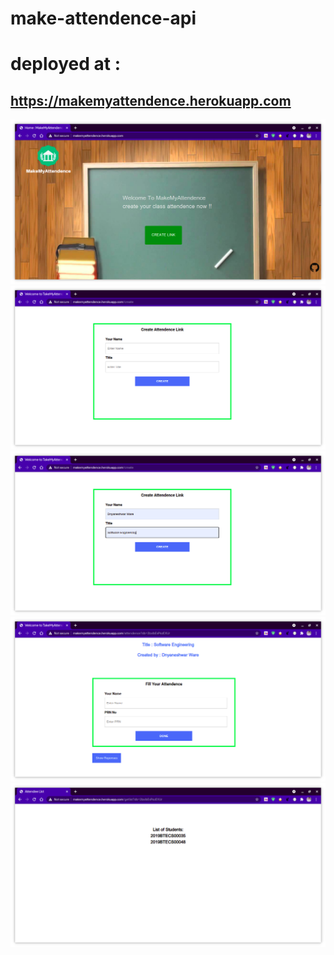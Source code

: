 # make-attendence-api

# deployed at : 
<h2><a href="https://makemyattendence.herokuapp.com">https://makemyattendence.herokuapp.com</a></h2>

<img src="./snaps/attendence.png">
<br>
<img src="./snaps/attendence1.png">
<br>
<img src="./snaps/attendence2.png">
<br>
<img src="./snaps/attendence3.png">
<br>
<img src="./snaps/attendence4.png">






